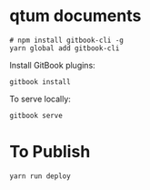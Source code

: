 # qtum documents

```
# npm install gitbook-cli -g
yarn global add gitbook-cli
```

Install GitBook plugins:

```
gitbook install
```

To serve locally:

```
gitbook serve
```

# To Publish

```
yarn run deploy
```
